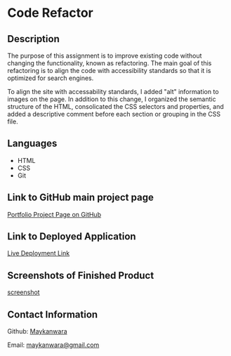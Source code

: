 

# Code Refactor 

## Description

The purpose of this assignment is to improve existing code without changing the functionality, known as refactoring. The main goal of this refactoring is to align the code with accessibility standards so that it is optimized for search engines.

To align the site with accessability standards, I added "alt" information to images on the page. In addition to this change, I organized the semantic structure of the HTML, consolicated the CSS selectors and properties, and added a descriptive comment before each section or grouping in the CSS file.

## Languages
- HTML
- CSS
- Git

## Link to GitHub main project page

[Portfolio Project Page on GitHub](https://github.com/Maykanwara/01-HTML-CSS-and-Git-Code-Refactor)
                              
## Link to Deployed Application

[Live Deployment Link](https://maykanwara.github.io/01-HTML-CSS-and-Git-Code-Refactor/)


## Screenshots of Finished Product
[screenshot](/assets/screenshot.png)

## Contact Information

Github: [Maykanwara](https://github.com/Maykanwara)

Email: maykanwara@gmail.com


